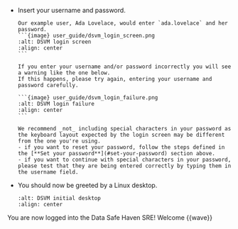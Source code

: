 - Insert your username and password.

  ````{note}
  Our example user, Ada Lovelace, would enter `ada.lovelace` and her password.
  ```{image} user_guide/dsvm_login_screen.png
  :alt: DSVM login screen
  :align: center
  ```
  ````

  ````{error}
  If you enter your username and/or password incorrectly you will see a warning like the one below.
  If this happens, please try again, entering your username and password carefully.

  ```{image} user_guide/dsvm_login_failure.png
  :alt: DSVM login failure
  :align: center
  ```
  ````

  ```{caution}
  We recommend _not_ including special characters in your password as the keyboard layout expected by the login screen may be different from the one you're using.
  - if you want to reset your password, follow the steps defined in the [**Set your password**](#set-your-password) section above.
  - if you want to continue with special characters in your password, please test that they are being entered correctly by typing them in the username field.
  ```

- You should now be greeted by a Linux desktop.

  ```{image} user_guide/dsvm_desktop_initial.png
  :alt: DSVM initial desktop
  :align: center
  ```

You are now logged into the Data Safe Haven SRE!
Welcome {{wave}}
